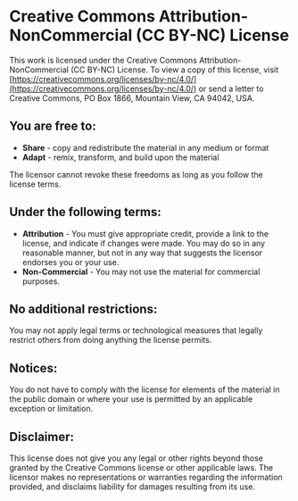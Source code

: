 # Creative Commons Attribution-NonCommercial (CC BY-NC) License

This work is licensed under the Creative Commons Attribution-NonCommercial (CC BY-NC) License. To view a copy of this license, visit [https://creativecommons.org/licenses/by-nc/4.0/](https://creativecommons.org/licenses/by-nc/4.0/) or send a letter to Creative Commons, PO Box 1866, Mountain View, CA 94042, USA.

## You are free to:

- **Share** - copy and redistribute the material in any medium or format
- **Adapt** - remix, transform, and build upon the material

The licensor cannot revoke these freedoms as long as you follow the license terms.

## Under the following terms:

- **Attribution** - You must give appropriate credit, provide a link to the license, and indicate if changes were made. You may do so in any reasonable manner, but not in any way that suggests the licensor endorses you or your use.
- **Non-Commercial** - You may not use the material for commercial purposes.

## No additional restrictions:

You may not apply legal terms or technological measures that legally restrict others from doing anything the license permits.

## Notices:

You do not have to comply with the license for elements of the material in the public domain or where your use is permitted by an applicable exception or limitation.

## Disclaimer:

This license does not give you any legal or other rights beyond those granted by the Creative Commons license or other applicable laws. The licensor makes no representations or warranties regarding the information provided, and disclaims liability for damages resulting from its use.
